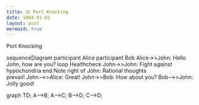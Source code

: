 ```yaml
---
title: 🟡 Port Knocking
date: 1004-01-01
layout: post
mermaid: true
---
```


Port Knocking


sequenceDiagram
    participant Alice
    participant Bob
    Alice->>John: Hello John, how are you?
    loop Healthcheck
        John->>John: Fight against hypochondria
    end
    Note right of John: Rational thoughts <br/>prevail!
    John-->>Alice: Great!
    John->>Bob: How about you?
    Bob-->>John: Jolly good!


graph TD;
    A-->B;
    A-->C;
    B-->D;
    C-->D;




    

